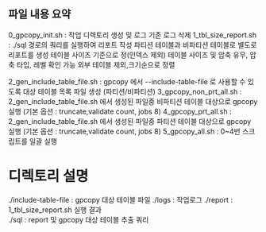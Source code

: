 ## 파일 내용 요약 ##

0_gpcopy_init.sh 			: 작업 디렉토리 생성 및 로그 기존 로그 삭제 
1_tbl_size_report.sh        : ./sql 경로의 쿼리를 실행하여 리포트 작성
							  파티션 테이블과 비파티션 테이블로 별도로 리포트를 생성
							  테이블 사이즈 기준으로 정(인덱스 제외)
							  테이블 사이즈 및 압축 유무, 압축 타입, 레벨 확인 가능
							  외부 테이블 제외,크기순으로 정렬

2_gen_include_table_file.sh : gpcopy 에서 --include-table-file 로 사용할 수 있도록 대상 테이블 목록 파일 생성 (파티션/비파티션)
3_gpcopy_non_prt_all.sh     : 2_gen_include_table_file.sh 에서 생성된 파일중 비파티션 테이블 대상으로 gpcopy 실행 (기본 옵션 : truncate,validate count, jobs 8)
4_gpcopy_prt_all.sh         : 2_gen_include_table_file.sh 에서 생성된 파일중 파티션 테이블 대상으로 gpcopy 실행 (기본 옵션 : truncate,validate count, jobs 8)
5_gpcopy_all.sh             : 0~4번 스크립트를 일괄 실행

# 디렉토리 설명 

./include-table-file        : gpcopy 대상 테이블 파일 
./logs                      : 작업로그 
./report                    : 1_tbl_size_report.sh 실행 결과      
./sql                       : report 및 gpcopy 대상 테이블 추출 쿼리 
